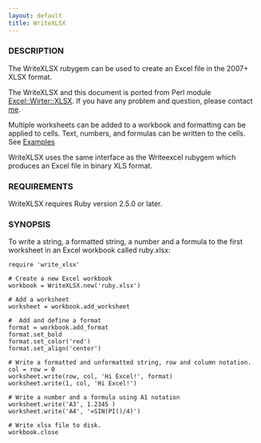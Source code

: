 ```yaml
---
layout: default
title: WriteXLSX
---
```

### <a name="description" class="anchor" href="#description"><span class="octicon octicon-link" /></a>DESCRIPTION
The WriteXLSX rubygem can be used to create an Excel file in the 2007+ XLSX format.

The WriteXLSX and this document is ported from Perl module
[Excel::Wirter::XLSX](http://search.cpan.org/~jmcnamara/Excel-Writer-XLSX/).
If you have any problem and question, please contact [me](mailto:nakamura.hideo@gmail.com).

Multiple worksheets can be added to a workbook and formatting can be applied to cells.
Text, numbers, and formulas can be written to the cells.
See [Examples](examples.html#examples)

WriteXLSX uses the same interface as the Writeexcel rubygem which produces
an Excel file in binary XLS format.

### <a name="requirements" class="anchor" href="#requirements"><span class="octicon octicon-link" /></a>REQUIREMENTS

WriteXLSX requires Ruby version 2.5.0 or later.

### <a name="synopsis" class="anchor" href="#synopsis"><span class="octicon octicon-link" /></a>SYNOPSIS

To write a string, a formatted string, a number and a formula to the first worksheet in an Excel workbook called ruby.xlsx:

    require 'write_xlsx'

    # Create a new Excel workbook
    workbook = WriteXLSX.new('ruby.xlsx')

    # Add a worksheet
    worksheet = workbook.add_worksheet

    #  Add and define a format
    format = workbook.add_format
    format.set_bold
    format.set_color('red')
    format.set_align('center')

    # Write a formatted and unformatted string, row and column notation.
    col = row = 0
    worksheet.write(row, col, 'Hi Excel!', format)
    worksheet.write(1, col, 'Hi Excel!')

    # Write a number and a formula using A1 notation
    worksheet.write('A3', 1.2345 )
    worksheet.write('A4', '=SIN(PI()/4)')

    # Write xlsx file to disk.
    workbook.close
